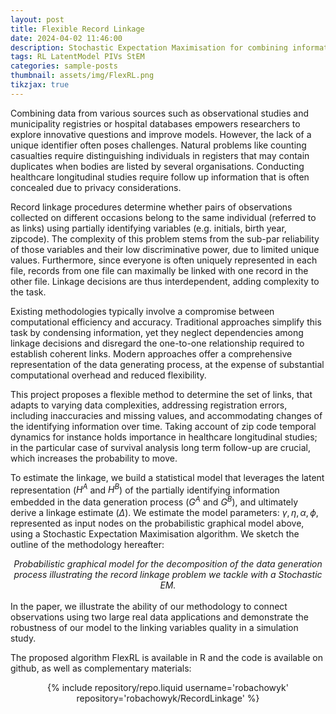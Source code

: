 ```yaml
---
layout: post
title: Flexible Record Linkage
date: 2024-04-02 11:46:00
description: Stochastic Expectation Maximisation for combining information spread over two files
tags: RL LatentModel PIVs StEM
categories: sample-posts
thumbnail: assets/img/FlexRL.png
tikzjax: true
---
```


Combining data from various sources such as observational studies and municipality registries or hospital databases empowers researchers to explore innovative questions and improve models. However, the lack of a unique identifier often poses challenges. Natural problems like counting casualties require distinguishing individuals in registers that may contain duplicates when bodies are listed by several organisations. Conducting healthcare longitudinal studies require follow up information that is often concealed due to privacy considerations.

Record linkage procedures determine whether pairs of observations collected on different occasions belong to the same individual (referred to as links) using partially identifying variables (e.g. initials, birth year, zipcode). The complexity of this problem stems from the sub-par reliability of those variables and their low discriminative power, due to limited unique values. Furthermore, since everyone is often uniquely represented in each file, records from one file can maximally be linked with one record in the other file. Linkage decisions are thus interdependent, adding complexity to the task.

Existing methodologies typically involve a compromise between computational efficiency and accuracy. Traditional approaches simplify this task by condensing information, yet they neglect dependencies among linkage decisions and disregard the one-to-one relationship required to establish coherent links. Modern approaches offer a comprehensive representation of the data generating process, at the expense of substantial computational overhead and reduced flexibility.

This project proposes a flexible method to determine the set of links, that adapts to varying data complexities, addressing registration errors, including inaccuracies and missing values, and accommodating changes of the identifying information over time. Taking account of zip code temporal dynamics for instance holds importance in healthcare longitudinal studies; in the particular case of survival analysis long term follow-up are crucial, which increases the probability to move.

To estimate the linkage, we build a statistical model that leverages the latent representation ($H^A$ and $H^B$) of the partially identifying information embedded in the data generation process ($G^A$ and $G^B$), and ultimately derive a linkage estimate ($\Delta$). We estimate the model parameters: $\gamma, \eta, \alpha, \phi$, represented as input nodes on the probabilistic graphical model above, using a Stochastic Expectation Maximisation algorithm. We sketch the outline of the methodology hereafter:
<br>

<div align=center>
<script type="text/tikz">
\begin{tikzpicture}
\node[draw, minimum size=1cm] (gamma) at (0,4) {$\gamma$};
\node[draw, dashed, minimum size=1cm] (delta) at (0,2) {$\Delta$};
\node[draw, minimum size=1cm] (eta) at (0,0) {$\eta$};
\node[draw, minimum size=1cm] (alpha) at (0,-2) {$\alpha$};
\node[shape=circle, dashed, draw, minimum size=1cm] (HA) at (-3,-2) {$H^A$};
\node[shape=circle, dashed, draw, minimum size=1cm] (HB) at (3,-2) {$H^B$};
\node[draw, minimum size=1cm] (phi) at (0,-4) {$\phi$};
\node[shape=circle, draw, minimum size=1cm] (GA) at (-4.5,-4) {$G^A$};
\node[shape=circle, draw, minimum size=1cm] (GB) at (4.5,-4) {$G^B$};
\path [-stealth] (gamma) edge (delta);
\path [-stealth] (delta) edge (HA);
\path [-stealth] (delta) edge (HB);
\path [-stealth] (eta) edge (HA);
\path [-stealth] (eta) edge (HB);
\path [-stealth] (alpha) edge (HA);
\path [-stealth] (alpha) edge (HB);
\path [-stealth] (HA) edge (GA);
\path [-stealth] (HB) edge (GB);
\path [-stealth] (phi) edge (GA);
\path [-stealth] (phi) edge (GB);
\end{tikzpicture}
</script>
<i>Probabilistic graphical model for the decomposition of the data generation process illustrating the record linkage problem we tackle with a Stochastic EM.</i>
</div>

<br>
In the paper, we illustrate the ability of our methodology to connect observations using two large real data applications and demonstrate the robustness of our model to the linking variables quality in a simulation study.

The proposed algorithm FlexRL is available in R and the code is available on github, as well as complementary materials:

<div class="repositories d-flex flex-wrap flex-md-row flex-column justify-content-between align-items-center">
    <div align=center>
    {% include repository/repo.liquid username='robachowyk' repository='robachowyk/RecordLinkage' %}
    </div>
</div>
